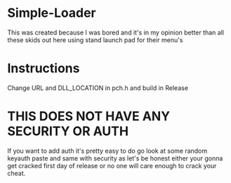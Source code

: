 # Simple-Loader
This was created because I was bored and it's in my opinion better than all these skids out here using stand launch pad for their menu's
# Instructions
Change URL and DLL_LOCATION in pch.h and build in Release
# THIS DOES NOT HAVE ANY SECURITY OR AUTH
If you want to add auth it's pretty easy to do go look at some random keyauth paste and same with security as let's be honest either your gonna get cracked first day of release or no one will care enough to crack your cheat.
